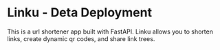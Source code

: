 # Linku - Deta Deployment

This is a url shortener app built with FastAPI. Linku allows you to shorten links, create dynamic qr codes, and share link trees.